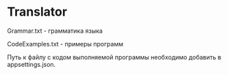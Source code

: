 # Translator

Grammar.txt - грамматика языка

CodeExamples.txt - примеры программ


Путь к файлу с кодом выполняемой программы необходимо добавить в appsettings.json.
